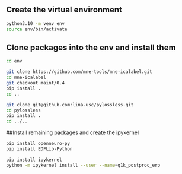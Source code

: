 ## Create the virtual environment
```bash
python3.10 -m venv env
source env/bin/activate
```

## Clone packages into the env and install them
```bash
cd env

git clone https://github.com/mne-tools/mne-icalabel.git
cd mne-icalabel
git checkout maint/0.4
pip install .
cd ..

git clone git@github.com:lina-usc/pylossless.git
cd pylossless
pip install .
cd ../..
```

##Install remaining packages and create the ipykernel
```bash
pip install openneuro-py
pip install EDFLib-Python

pip install ipykernel
python -m ipykernel install --user --name=q1k_postproc_erp
```

